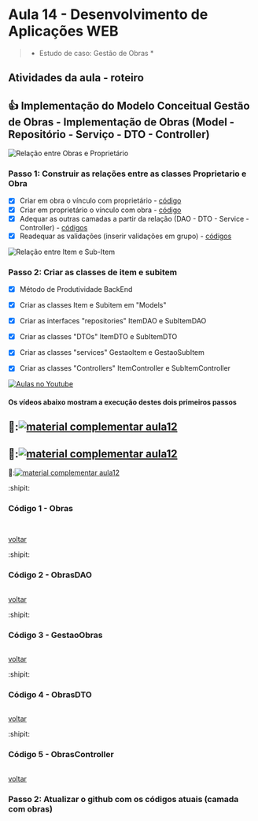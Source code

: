 # Aula 14 - Desenvolvimento de Aplicações WEB

> 
> 
>  * Estudo de caso: Gestão de Obras *


## Atividades da aula - roteiro

## :+1: Implementação do Modelo Conceitual Gestão de Obras - Implementação de Obras (Model - Repositório - Serviço - DTO - Controller)

![Relação entre Obras e Proprietário](https://github.com/marcoswagner-commits/gestao_obras_aula_daw/blob/a07b4badee4940c720a9e62a9fe9e9d3105825c8/documentos/obras_proprietario.png)

### Passo 1: Construir as relações entre as classes Proprietario e Obra
- [x] Criar em obra o vínculo com proprietário - [código](#código-1---obra-proprietario)
- [x] Criar em proprietário o vínculo com obra - [código](#código-2---proprietario-obra)
- [x] Adequar as outras camadas a partir da relação (DAO - DTO - Service - Controller) - [códigos](#código-3---camadas)
- [x] Readequar as validações (inserir validações em grupo) - [códigos](#código-7---validações)

![Relação entre Item e Sub-Item](https://github.com/marcoswagner-commits/gestao_obras_aula_daw/blob/0c6016346d60abc8fc93f74d83e9e4c0d90fcbee/documentos/item_subitem.png)

### Passo 2: Criar as classes de item e subitem
- [x] Método de Produtividade BackEnd
- [x] Criar as classes Item e Subitem em "Models"
- [x] Criar as interfaces "repositories" ItemDAO e SubItemDAO
- [x] Criar as classes "DTOs" ItemDTO e SubItemDTO
- [x] Criar as classes "services" GestaoItem e GestaoSubItem
- [x] Criar as classes "Controllers" ItemController e SubItemController


[![Aulas no Youtube](https://github.com/marcoswagner-commits/gestao_obras_aula_daw/blob/cb3e2ea9547f9ddc831277f07919c3e78451eb92/yt-icon.png)](https://www.youtube.com/channel/UCfO-aJxKLqau0TnL0AfNAvA)
####  Os vídeos abaixo mostram a execução destes dois primeiros passos

🥇:[![material complementar aula12](https://github.com/marcoswagner-commits/gestao_obras_aula_daw/blob/de83dfe17ef227404bf91b9dae5666f2ca8ae59a/Capa_aula10.png)](https://www.youtube.com/watch?v=TCSLJU4TNlo)
-
🥈:[![material complementar aula12](https://github.com/marcoswagner-commits/gestao_obras_aula_daw/blob/de83dfe17ef227404bf91b9dae5666f2ca8ae59a/Capa_aula10.png)](https://www.youtube.com/watch?v=XCzhtOriPZc)
-
🥉:[![material complementar aula12](https://github.com/marcoswagner-commits/gestao_obras_aula_daw/blob/de83dfe17ef227404bf91b9dae5666f2ca8ae59a/Capa_aula10.png)](https://www.youtube.com/watch?v=REAEchLNRyg)


:shipit: 
### Código 1 - Obras
```


```
[voltar](#passo-1-analisar-e-adequar-a-arquitetura-rest)


:shipit: 
### Código 2 - ObrasDAO
```

```
[voltar](#passo-3-instalando-e-configurando-o-security)

:shipit: 
### Código 3 - GestaoObras
```

```
[voltar](#passo-3-instalando-e-configurando-o-security)


:shipit: 
### Código 4 - ObrasDTO
```

```
[voltar](#passo-3-instalando-e-configurando-o-security)

:shipit: 
### Código 5 - ObrasController
```

```
[voltar](#passo-3-instalando-e-configurando-o-security)

### Passo 2: Atualizar o github com os códigos atuais (camada com obras)

